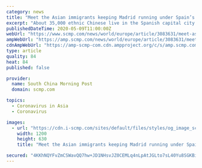```yaml
---
category: news
title: "Meet the Asian immigrants keeping Madrid running under Spain’s coronavirus lockdown"
excerpt: "About 35,000 ethnic Chinese live in the Spanish capital city of 6.6 million, but there has been none of the pandemic-inspired nastiness seen elsewhere."
publishedDateTime: 2020-05-09T11:00:00Z
webUrl: "https://www.scmp.com/news/world/europe/article/3083631/meet-asian-immigrants-keeping-madrid-running-under-spains"
ampWebUrl: "https://amp.scmp.com/news/world/europe/article/3083631/meet-asian-immigrants-keeping-madrid-running-under-spains"
cdnAmpWebUrl: "https://amp-scmp-com.cdn.ampproject.org/c/s/amp.scmp.com/news/world/europe/article/3083631/meet-asian-immigrants-keeping-madrid-running-under-spains"
type: article
quality: 84
heat: 84
published: false

provider:
  name: South China Morning Post
  domain: scmp.com

topics:
  - Coronavirus in Asia
  - Coronavirus

images:
  - url: "https://cdn.i-scmp.com/sites/default/files/styles/og_image_scmp_coronavirus_generic/public/d8/images/methode/2020/05/09/937627cc-9111-11ea-a674-527cfdef49ee_image_hires_162344.jpg?itok=PY3NG1mB&v=1589012635"
    width: 1200
    height: 630
    title: "Meet the Asian immigrants keeping Madrid running under Spain’s coronavirus lockdown"

secured: "4KKhNQYFvZmCSWavQQ7hw+JD1NHsvJZ0CEMLq4nLpAtJGLto7sL40Yu8SGKBi42DexyiDNOc2vkE4hshQvdYo2GkH7zJeCKAaK8/6RIgEGuq1MDuPIAb0jkSfenxpQgRTIdc+468d5ugMAmQkc2RJD31MRh2ed5hvF1G6QZF/GYvXViad/VIuDv6QhXFPG39aL6oddAU0auhTJ8fpCeEzdKUVfCGG5BJoY0I71IN+EMiwWXqoVA+cfEEzt9luGwLR+uUSSeG01RYrvAuLRJf9YJiRiJ5nD+DfTosDSd4u41bu7c0xxRIZYJ6hURT9RXz;0VahNX7Cv8jevr57itO9xw=="
---
```


